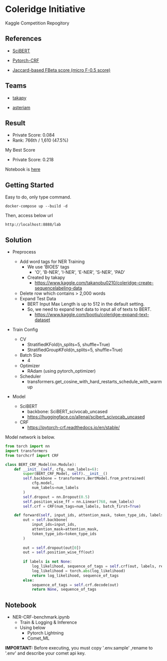 # Coleridge Initiative


Kaggle Competition Repogitory


## References

- [SciBERT](https://huggingface.co/allenai/scibert_scivocab_uncased)

- [Pytorch-CRF](https://pytorch-crf.readthedocs.io/en/stable/)

- [Jaccard-based FBeta score (micro F-0.5 score)](https://machinelearningmastery.com/fbeta-measure-for-machine-learning/)


## Teams

- [takapy](https://www.kaggle.com/takanobu0210)

- [asteriam](https://www.kaggle.com/masatakashiwagi)


## Result

- Private Score: 0.084
- Rank: 766th / 1,610 (47.5%)

My Best Score

- Private Score: 0.218

Notebook is [here](https://www.kaggle.com/bootiu/coleridge-ner-crf-inference-ensemble-alltest?scriptVersionId=65925307)


## Getting Started

Easy to do, only type command.

```commandline
docker-compose up --build -d
```

Then, access below url
```
http://localhost:8888/lab
```

## Solution

- Preprocess
    - Add word tags for NER Training
        - We use 'BIOES' tags
            - 'O', 'B-NER', 'I-NER', 'E-NER', 'S-NER', 'PAD'
        - Created by takapy
            - https://www.kaggle.com/takanobu0210/coleridge-create-sequencelabeling-data
    - Delete row which contains > 2,000 words
    - Expand Test Data
        - BERT Input Max Length is up to 512 in the default setting.
        - So, we need to expand text data to input all of texts to BERT.
            - https://www.kaggle.com/bootiu/coleridge-expand-text-dataset
            
- Train Config
    - CV
        - StratifiedKFold(n_splits=5, shuffle=True)
        - StratifiedGroupKFold(n_splits=5, shuffle=True)
    - Batch Size
        - 4
    - Optimizer
        - RAdam (using pytorch_optimizer)
    - Scheduler
        - transformers.get_cosine_with_hard_restarts_schedule_with_warmup

- Model
    - SciBERT
        - backbone: SciBERT_scivocab_uncased
        - https://huggingface.co/allenai/scibert_scivocab_uncased
    - CRF
        - https://pytorch-crf.readthedocs.io/en/stable/
        

Model network is below.

```python
from torch import nn
import transformers
from torchcrf import CRF

class BERT_CRF_Model(nn.Module):
    def __init__(self, cfg, num_labels=6):
        super(BERT_CRF_Model, self).__init__()
        self.backbone = transformers.BertModel.from_pretrained(
            cfg.model,
            num_labels=num_labels
        )
        self.dropout = nn.Dropout(0.5)
        self.position_wise_ff = nn.Linear(768, num_labels)
        self.crf = CRF(num_tags=num_labels, batch_first=True)

    def forward(self, input_ids, attention_mask, token_type_ids, labels=None):
        out = self.backbone(
            input_ids=input_ids,
            attention_mask=attention_mask,
            token_type_ids=token_type_ids
        )
        
        out = self.dropout(out[0])
        out = self.position_wise_ff(out)
        
        if labels is not None:
            log_likelihood, sequence_of_tags = self.crf(out, labels, reduction='mean'), self.crf.decode(out)
            log_likelihood = torch.abs(log_likelihood)
            return log_likelihood, sequence_of_tags
        else:
            sequence_of_tags = self.crf.decode(out)
            return None, sequence_of_tags
```


## Notebook

- NER-CRF-benchmark.ipynb
    - Train & Logging & Inference
    - Using below
        - Pytorch Lightning
        - Comet_ML
        
**IMPORTANT:** Before executing, you must copy '.env.sample' ,rename to '.env' and describe your comet api key.


